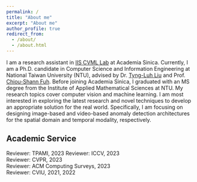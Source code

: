 ```yaml
---
permalink: /
title: "About me"
excerpt: "About me"
author_profile: true
redirect_from: 
  - /about/
  - /about.html
---
```



I am a research assistant in [IIS CVML Lab](https://homepage.iis.sinica.edu.tw/~liutyng/index.html) at Academia Sinica. Currently, I am a Ph.D. candidate in  Computer Science and Information Engineering at National Taiwan University (NTU), advised by Dr. [Tyng-Luh Liu](https://homepage.iis.sinica.edu.tw/pages/liutyng/index_en.html) and Prof. [Chiou-Shann Fuh](https://www.csie.ntu.edu.tw/~fuh/). Before joining Academia Sinica, I graduated with an MS degree from the Institute of Applied Mathematical Sciences at NTU. My research topics cover computer vision and machine learning. I am most interested in exploring the latest research and novel techniques to develop an appropriate solution for the real world. Specifically, I am focusing on designing image-based and video-based anomaly detection architectures for the spatial domain and temporal modality, respectively.



## Academic Service
Reviewer: TPAMI, 2023
Reviewer: ICCV, 2023  
Reviewer: CVPR, 2023  
Reviewer: ACM Computing Surveys, 2023  
Reviewer: CVIU, 2021, 2022  
